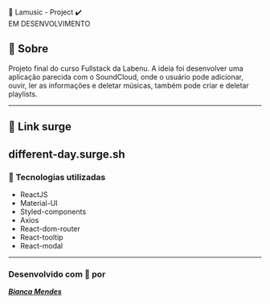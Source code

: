 🚀 Lamusic - Project ✔️ <br>  EM DESENVOLVIMENTO


## 📝️ Sobre
Projeto final do curso Fullstack da Labenu. A ideia foi desenvolver uma aplicação parecida com o SoundCloud, onde o usuário pode adicionar, ouvir, ler as informações e deletar
músicas, também pode criar e deletar playlists.

---

## 🚀️ Link surge
different-day.surge.sh
---

### 🚀️ Tecnologias utilizadas

- ReactJS
- Material-UI
- Styled-components
- Axios
- React-dom-router
- React-tooltip
- React-modal

---

### Desenvolvido com 💙️ por

<a href="https://www.linkedin.com">***Bianca Mendes***</a>
<br/> 

